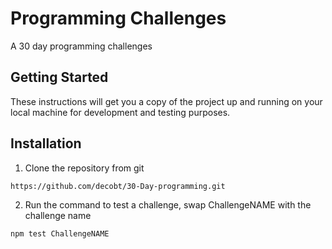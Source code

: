 # Programming Challenges

A 30 day programming challenges

## Getting Started

These instructions will get you a copy of the project up and running on your local machine for development and testing purposes.

## Installation

1. Clone the repository from git
```
https://github.com/decobt/30-Day-programming.git
```
2. Run the command to test a challenge, swap ChallengeNAME with the challenge name
```
npm test ChallengeNAME
```
